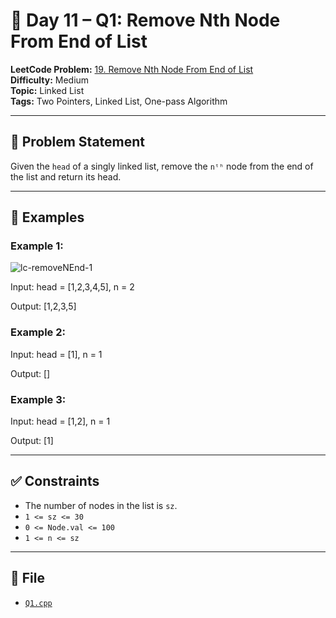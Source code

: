 # 🧩 Day 11 – Q1: Remove Nth Node From End of List

**LeetCode Problem:** [19. Remove Nth Node From End of List](https://leetcode.com/problems/remove-nth-node-from-end-of-list)  
**Difficulty:** Medium  
**Topic:** Linked List  
**Tags:** Two Pointers, Linked List, One-pass Algorithm

---

## 📄 Problem Statement

Given the `head` of a singly linked list, remove the `nᵗʰ` node from the end of the list and return its head.

---

## 🧠 Examples

### Example 1:

![lc-removeNEnd-1](https://assets.leetcode.com/uploads/2020/10/03/remove_ex1.jpg)

Input: head = [1,2,3,4,5], n = 2

Output: [1,2,3,5]

### Example 2:

Input: head = [1], n = 1

Output: []

### Example 3:

Input: head = [1,2], n = 1

Output: [1]

---

## ✅ Constraints

- The number of nodes in the list is `sz`.
- `1 <= sz <= 30`
- `0 <= Node.val <= 100`
- `1 <= n <= sz`

---

## 📁 File

- [`Q1.cpp`](./Q1.cpp)
